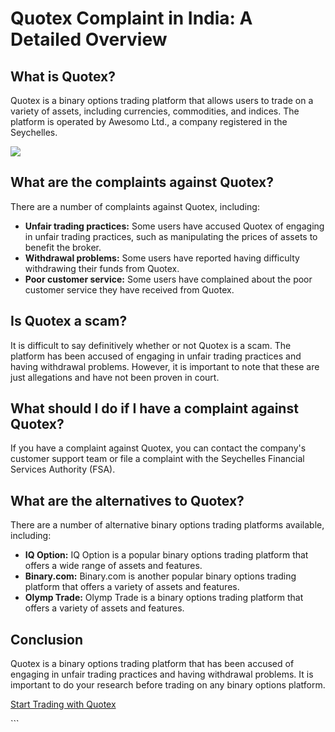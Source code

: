 # Quotex Complaint in India: A Detailed Overview

## What is Quotex?

Quotex is a binary options trading platform that allows users to trade
on a variety of assets, including currencies, commodities, and indices.
The platform is operated by Awesomo Ltd., a company registered in the
Seychelles.

[![](https://static.quotex.io/files/4_en/300_250.jpg)](https://traff.sbs/brokerqxlid)

## What are the complaints against Quotex?

There are a number of complaints against Quotex, including:

-   **Unfair trading practices:** Some users have accused Quotex of
    engaging in unfair trading practices, such as manipulating the
    prices of assets to benefit the broker.
-   **Withdrawal problems:** Some users have reported having difficulty
    withdrawing their funds from Quotex.
-   **Poor customer service:** Some users have complained about the poor
    customer service they have received from Quotex.

## Is Quotex a scam?

It is difficult to say definitively whether or not Quotex is a scam. The
platform has been accused of engaging in unfair trading practices and
having withdrawal problems. However, it is important to note that these
are just allegations and have not been proven in court.

## What should I do if I have a complaint against Quotex?

If you have a complaint against Quotex, you can contact the company\'s
customer support team or file a complaint with the Seychelles Financial
Services Authority (FSA).

## What are the alternatives to Quotex?

There are a number of alternative binary options trading platforms
available, including:

-   **IQ Option:** IQ Option is a popular binary options trading
    platform that offers a wide range of assets and features.
-   **Binary.com:** Binary.com is another popular binary options trading
    platform that offers a variety of assets and features.
-   **Olymp Trade:** Olymp Trade is a binary options trading platform
    that offers a variety of assets and features.

## Conclusion

Quotex is a binary options trading platform that has been accused of
engaging in unfair trading practices and having withdrawal problems. It
is important to do your research before trading on any binary options
platform.

[Start Trading with Quotex](\%22https://traff.sbs/brokerqxsignup\%22)

\`\`\`


